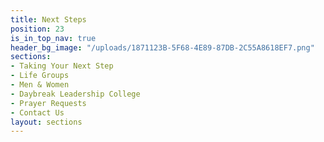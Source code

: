 ```yaml
---
title: Next Steps
position: 23
is_in_top_nav: true
header_bg_image: "/uploads/1871123B-5F68-4E89-87DB-2C55A8618EF7.png"
sections:
- Taking Your Next Step
- Life Groups
- Men & Women
- Daybreak Leadership College
- Prayer Requests
- Contact Us
layout: sections
---
```


